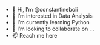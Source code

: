 - 👋 Hi, I’m @constantineboii
- 👀 I’m interested in Data Analysis
- 🌱 I’m currently learning Python
- 💞️ I’m looking to collaborate on ...
- 📫 Reach me here

<!---
constantineboii/constantineboii is a ✨ special ✨ repository because its `README.md` (this file) appears on your GitHub profile.
You can click the Preview link to take a look at your changes.
--->
